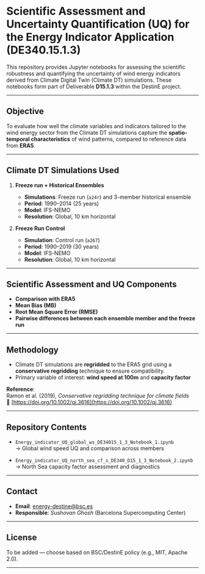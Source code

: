 # Scientific Assessment and Uncertainty Quantification (UQ) for the Energy Indicator Application (DE340.15.1.3)

This repository provides Jupyter notebooks for assessing the scientific robustness and quantifying the uncertainty of wind energy indicators derived from Climate Digital Twin (Climate DT) simulations. These notebooks form part of Deliverable **D15.1.3** within the DestinE project.

---

##  Objective

To evaluate how well the climate variables and indicators tailored to the wind energy sector from the Climate DT simulations capture the **spatio-temporal characteristics** of wind patterns, compared to reference data from **ERA5**.

---

##  Climate DT Simulations Used

1. **Freeze run + Historical Ensembles**
   - **Simulations**: Freeze run (`a24r`) and 3-member historical ensemble
   - **Period**: 1990–2014 (25 years)
   - **Model**: IFS-NEMO
   - **Resolution**: Global, 10 km horizontal

2. **Freeze Run Control**
   - **Simulation**: Control run (`a267`)
   - **Period**: 1990–2019 (30 years)
   - **Model**: IFS-NEMO
   - **Resolution**: Global, 10 km horizontal

---

##  Scientific Assessment and UQ Components

-  **Comparison with ERA5**
-  **Mean Bias (MB)**
-  **Root Mean Square Error (RMSE)**
-  **Pairwise differences between each ensemble member and the freeze run**

---

## Methodology

- Climate DT simulations are **regridded** to the ERA5 grid using a **conservative regridding** technique to ensure compatibility.
- Primary variable of interest: **wind speed at 100m** and **capacity factor**

**Reference**:  
Ramon et al. (2019), *Conservative regridding technique for climate fields*  
🔗 [https://doi.org/10.1002/qj.3616](https://doi.org/10.1002/qj.3616)

---

##  Repository Contents

- `Energy_indicator_UQ_global_ws_DE34015_1_3_Notebook_1.ipynb`  
  → Global wind speed UQ and comparison across members

- `Energy_indicator_UQ_north_sea_cf_s_DE340_D15_1_3_Notebook_2.ipynb`  
  → North Sea capacity factor assessment and diagnostics

---

##  Contact

- **Email**: [energy-destine@bsc.es](mailto:energy-destine@bsc.es)  
- **Responsible**: *Sushovan Ghosh* (Barcelona Supercomputing Center)

---

##  License

To be added — choose based on BSC/DestinE policy (e.g., MIT, Apache 2.0).

---
